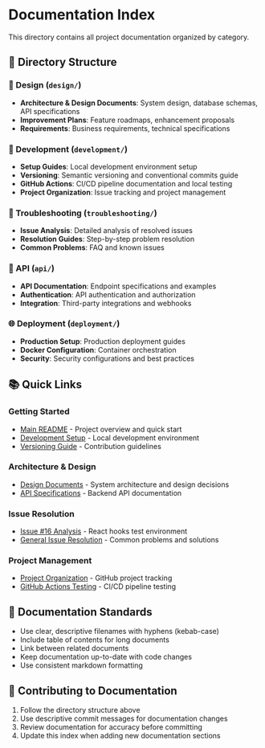 # Documentation Index

This directory contains all project documentation organized by category.

## 📁 Directory Structure

### 🎨 Design (`design/`)
- **Architecture & Design Documents**: System design, database schemas, API specifications
- **Improvement Plans**: Feature roadmaps, enhancement proposals
- **Requirements**: Business requirements, technical specifications

### 🚀 Development (`development/`)
- **Setup Guides**: Local development environment setup
- **Versioning**: Semantic versioning and conventional commits guide
- **GitHub Actions**: CI/CD pipeline documentation and local testing
- **Project Organization**: Issue tracking and project management

### 🔧 Troubleshooting (`troubleshooting/`)
- **Issue Analysis**: Detailed analysis of resolved issues
- **Resolution Guides**: Step-by-step problem resolution
- **Common Problems**: FAQ and known issues

### 📡 API (`api/`)
- **API Documentation**: Endpoint specifications and examples
- **Authentication**: API authentication and authorization
- **Integration**: Third-party integrations and webhooks

### 🌐 Deployment (`deployment/`)
- **Production Setup**: Production deployment guides
- **Docker Configuration**: Container orchestration
- **Security**: Security configurations and best practices

## 📚 Quick Links

### Getting Started
- [Main README](../README.md) - Project overview and quick start
- [Development Setup](development/local-github-actions.md) - Local development environment
- [Versioning Guide](development/versioning.md) - Contribution guidelines

### Architecture & Design
- [Design Documents](design/) - System architecture and design decisions
- [API Specifications](api/) - Backend API documentation

### Issue Resolution
- [Issue #16 Analysis](troubleshooting/issue-16-analysis.md) - React hooks test environment
- [General Issue Resolution](troubleshooting/issue-resolution.md) - Common problems and solutions

### Project Management
- [Project Organization](development/project-organization.md) - GitHub project tracking
- [GitHub Actions Testing](development/github-actions-testing.md) - CI/CD pipeline testing

## 🔄 Documentation Standards

- Use clear, descriptive filenames with hyphens (kebab-case)
- Include table of contents for long documents
- Link between related documents
- Keep documentation up-to-date with code changes
- Use consistent markdown formatting

## 🤝 Contributing to Documentation

1. Follow the directory structure above
2. Use descriptive commit messages for documentation changes
3. Review documentation for accuracy before committing
4. Update this index when adding new documentation sections